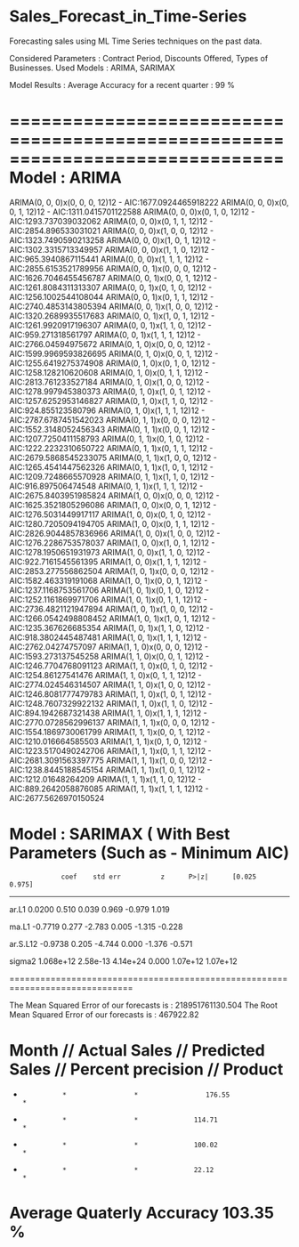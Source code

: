 # Sales_Forecast_in_Time-Series
Forecasting sales using ML Time Series techniques on the past data.

Considered Parameters : Contract Period, Discounts Offered, Types of Businesses. 
Used Models : ARIMA, SARIMAX

Model Results :
Average Accuracy for a recent quarter :  99 % 

==============================================================================
Model : ARIMA
==============================================================================
ARIMA(0, 0, 0)x(0, 0, 0, 12)12 - AIC:1677.0924465918222
ARIMA(0, 0, 0)x(0, 0, 1, 12)12 - AIC:1311.0415701122588
ARIMA(0, 0, 0)x(0, 1, 0, 12)12 - AIC:1293.737039032062
ARIMA(0, 0, 0)x(0, 1, 1, 12)12 - AIC:2854.896533031021
ARIMA(0, 0, 0)x(1, 0, 0, 12)12 - AIC:1323.7490590213258
ARIMA(0, 0, 0)x(1, 0, 1, 12)12 - AIC:1302.3315713349957
ARIMA(0, 0, 0)x(1, 1, 0, 12)12 - AIC:965.3940867115441
ARIMA(0, 0, 0)x(1, 1, 1, 12)12 - AIC:2855.6153521789956
ARIMA(0, 0, 1)x(0, 0, 0, 12)12 - AIC:1626.7046455456787
ARIMA(0, 0, 1)x(0, 0, 1, 12)12 - AIC:1261.8084311313307
ARIMA(0, 0, 1)x(0, 1, 0, 12)12 - AIC:1256.1002544108044
ARIMA(0, 0, 1)x(0, 1, 1, 12)12 - AIC:2740.4853143805394
ARIMA(0, 0, 1)x(1, 0, 0, 12)12 - AIC:1320.2689935517683
ARIMA(0, 0, 1)x(1, 0, 1, 12)12 - AIC:1261.9920917196307
ARIMA(0, 0, 1)x(1, 1, 0, 12)12 - AIC:959.271318561797
ARIMA(0, 0, 1)x(1, 1, 1, 12)12 - AIC:2766.04594975672
ARIMA(0, 1, 0)x(0, 0, 0, 12)12 - AIC:1599.9969593826695
ARIMA(0, 1, 0)x(0, 0, 1, 12)12 - AIC:1255.6419275374908
ARIMA(0, 1, 0)x(0, 1, 0, 12)12 - AIC:1258.128210620608
ARIMA(0, 1, 0)x(0, 1, 1, 12)12 - AIC:2813.761233527184
ARIMA(0, 1, 0)x(1, 0, 0, 12)12 - AIC:1278.997945380373
ARIMA(0, 1, 0)x(1, 0, 1, 12)12 - AIC:1257.6252953146827
ARIMA(0, 1, 0)x(1, 1, 0, 12)12 - AIC:924.855123580796
ARIMA(0, 1, 0)x(1, 1, 1, 12)12 - AIC:2787.6787451542023
ARIMA(0, 1, 1)x(0, 0, 0, 12)12 - AIC:1552.3148052456343
ARIMA(0, 1, 1)x(0, 0, 1, 12)12 - AIC:1207.7250411158793
ARIMA(0, 1, 1)x(0, 1, 0, 12)12 - AIC:1222.2232310650722
ARIMA(0, 1, 1)x(0, 1, 1, 12)12 - AIC:2679.5868545233075
ARIMA(0, 1, 1)x(1, 0, 0, 12)12 - AIC:1265.4541447562326
ARIMA(0, 1, 1)x(1, 0, 1, 12)12 - AIC:1209.7248665570928
ARIMA(0, 1, 1)x(1, 1, 0, 12)12 - AIC:916.897506474548
ARIMA(0, 1, 1)x(1, 1, 1, 12)12 - AIC:2675.8403951985824
ARIMA(1, 0, 0)x(0, 0, 0, 12)12 - AIC:1625.3521805296086
ARIMA(1, 0, 0)x(0, 0, 1, 12)12 - AIC:1276.5031449917117
ARIMA(1, 0, 0)x(0, 1, 0, 12)12 - AIC:1280.7205094194705
ARIMA(1, 0, 0)x(0, 1, 1, 12)12 - AIC:2826.9044857836966
ARIMA(1, 0, 0)x(1, 0, 0, 12)12 - AIC:1276.2286753578037
ARIMA(1, 0, 0)x(1, 0, 1, 12)12 - AIC:1278.1950651931973
ARIMA(1, 0, 0)x(1, 1, 0, 12)12 - AIC:922.7161545561395
ARIMA(1, 0, 0)x(1, 1, 1, 12)12 - AIC:2853.277556862504
ARIMA(1, 0, 1)x(0, 0, 0, 12)12 - AIC:1582.463319191068
ARIMA(1, 0, 1)x(0, 0, 1, 12)12 - AIC:1237.1168753561706
ARIMA(1, 0, 1)x(0, 1, 0, 12)12 - AIC:1252.1161869971706
ARIMA(1, 0, 1)x(0, 1, 1, 12)12 - AIC:2736.4821121947894
ARIMA(1, 0, 1)x(1, 0, 0, 12)12 - AIC:1266.0542498808452
ARIMA(1, 0, 1)x(1, 0, 1, 12)12 - AIC:1235.367626685354
ARIMA(1, 0, 1)x(1, 1, 0, 12)12 - AIC:918.3802445487481
ARIMA(1, 0, 1)x(1, 1, 1, 12)12 - AIC:2762.04274757097
ARIMA(1, 1, 0)x(0, 0, 0, 12)12 - AIC:1593.273137545258
ARIMA(1, 1, 0)x(0, 0, 1, 12)12 - AIC:1246.7704768091123
ARIMA(1, 1, 0)x(0, 1, 0, 12)12 - AIC:1254.86127541476
ARIMA(1, 1, 0)x(0, 1, 1, 12)12 - AIC:2774.024546314507
ARIMA(1, 1, 0)x(1, 0, 0, 12)12 - AIC:1246.8081777479783
ARIMA(1, 1, 0)x(1, 0, 1, 12)12 - AIC:1248.7607329922132
ARIMA(1, 1, 0)x(1, 1, 0, 12)12 - AIC:894.1942687321438
ARIMA(1, 1, 0)x(1, 1, 1, 12)12 - AIC:2770.0728562996137
ARIMA(1, 1, 1)x(0, 0, 0, 12)12 - AIC:1554.1869730061799
ARIMA(1, 1, 1)x(0, 0, 1, 12)12 - AIC:1210.016664585503
ARIMA(1, 1, 1)x(0, 1, 0, 12)12 - AIC:1223.5170490242706
ARIMA(1, 1, 1)x(0, 1, 1, 12)12 - AIC:2681.3091563397775
ARIMA(1, 1, 1)x(1, 0, 0, 12)12 - AIC:1238.8445188545154
ARIMA(1, 1, 1)x(1, 0, 1, 12)12 - AIC:1212.01648264209
ARIMA(1, 1, 1)x(1, 1, 0, 12)12 - AIC:889.2642058876085
ARIMA(1, 1, 1)x(1, 1, 1, 12)12 - AIC:2677.5626970150524


Model : SARIMAX ( With Best Parameters (Such as -  Minimum AIC)
==============================================================================

                 coef    std err          z      P>|z|      [0.025      0.975]
------------------------------------------------------------------------------

ar.L1          0.0200      0.510      0.039      0.969      -0.979       1.019

ma.L1         -0.7719      0.277     -2.783      0.005      -1.315      -0.228

ar.S.L12      -0.9738      0.205     -4.744      0.000      -1.376      -0.571

sigma2      1.068e+12   2.58e-13   4.14e+24      0.000    1.07e+12    1.07e+12

==============================================================================

The Mean Squared Error of our forecasts is : 218951761130.504
The Root Mean Squared Error of our forecasts is : 467922.82


Month //	Actual Sales	// Predicted Sales	// Percent precision	 // Product
==============================================================================
*	            *	              *             	176.55	                 *
*	            *	              *	             114.71	                 *
*	            *	              *	             100.02	                 *
*	            *	              *	             22.12	                  *

Average Quaterly Accuracy 			                103.35	%
==============================================================================
